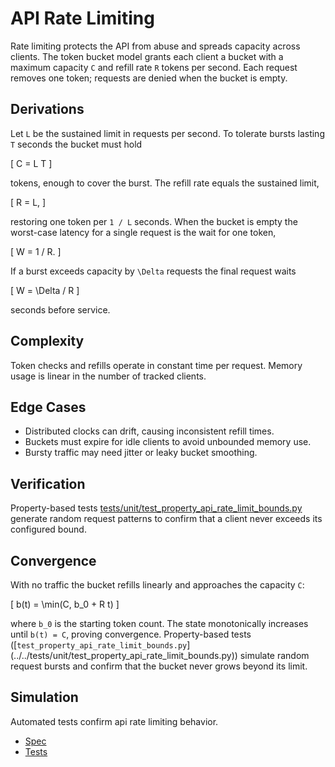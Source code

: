 # API Rate Limiting

Rate limiting protects the API from abuse and spreads capacity across
clients. The token bucket model grants each client a bucket with a
maximum capacity ``C`` and refill rate ``R`` tokens per second. Each
request removes one token; requests are denied when the bucket is empty.

## Derivations

Let ``L`` be the sustained limit in requests per second. To tolerate
bursts lasting ``T`` seconds the bucket must hold

\[
C = L T
\]

tokens, enough to cover the burst. The refill rate equals the sustained
limit,

\[
R = L,
\]

restoring one token per ``1 / L`` seconds. When the bucket is empty the
worst-case latency for a single request is the wait for one token,

\[
W = 1 / R.
\]

If a burst exceeds capacity by ``\Delta`` requests the final request
waits

\[
W = \Delta / R
\]

seconds before service.

## Complexity

Token checks and refills operate in constant time per request. Memory
usage is linear in the number of tracked clients.

## Edge Cases

- Distributed clocks can drift, causing inconsistent refill times.
- Buckets must expire for idle clients to avoid unbounded memory use.
- Bursty traffic may need jitter or leaky bucket smoothing.

## Verification

Property-based tests
[tests/unit/test_property_api_rate_limit_bounds.py](../../tests/unit/test_property_api_rate_limit_bounds.py)
generate random request patterns to confirm that a client never exceeds its
configured bound.

## Convergence

With no traffic the bucket refills linearly and approaches the capacity
``C``:

\[
b(t) = \min(C, b_0 + R t)
\]

where ``b_0`` is the starting token count. The state monotonically increases
until `b(t) = C`, proving convergence. Property-based tests
([`test_property_api_rate_limit_bounds.py`]
(../../tests/unit/test_property_api_rate_limit_bounds.py)) simulate random
request bursts and confirm that the bucket never grows beyond its limit.

## Simulation

Automated tests confirm api rate limiting behavior.

- [Spec](../specs/api_rate_limiting.md)
- [Tests](../../tests/unit/test_property_api_rate_limit_bounds.py)

